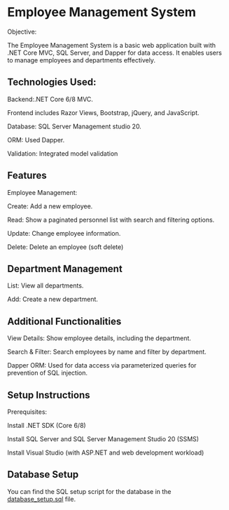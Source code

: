 # Employee Management System

Objective:

The Employee Management System is a basic web application built with 
.NET Core MVC, SQL Server, and Dapper for data access.
It enables users to manage employees and departments effectively.


## Technologies Used:

Backend:.NET Core 6/8 MVC.

Frontend includes Razor Views, Bootstrap, jQuery, and JavaScript.

Database: SQL Server Management studio 20.

ORM: Used Dapper.

Validation: Integrated model validation


## Features

Employee Management:

Create: Add a new employee.

Read: Show a paginated personnel list with search and filtering options.

Update: Change employee information.

Delete: Delete an employee (soft delete)

## Department Management

List: View all departments.

Add: Create a new department.

## Additional Functionalities

View Details: Show employee details, including the department.

Search & Filter: Search employees by name and filter by department.

Dapper ORM: Used for data access via parameterized queries for prevention of SQL injection.

## Setup Instructions

Prerequisites:

Install .NET SDK (Core 6/8)

Install SQL Server and SQL Server Management Studio 20 (SSMS)

Install Visual Studio (with ASP.NET and web development workload)

## Database Setup

You can find the SQL setup script for the database in the [database_setup.sql](CREATE_TABLES_SQL.txt) file.

